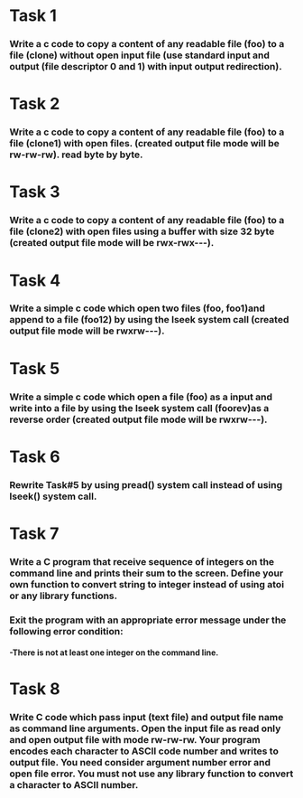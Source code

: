 # Task 1
### Write a c code to copy a content of any readable file (foo) to a file (clone) without open input file (use standard input and output (file descriptor 0 and 1) with input output redirection).
# Task 2
### Write a c code to copy a content of any readable file (foo) to a file (clone1) with open files. (created output file mode will be rw-rw-rw). read byte by byte.
# Task 3
### Write a c code to copy a content of any readable file (foo) to a file (clone2) with open files using a buffer with size 32 byte (created output file mode will be rwx-rwx---).
# Task 4
### Write a simple c code which open two files (foo, foo1)and append to a file (foo12) by using the lseek system call (created output file mode will be rwxrw---).
# Task 5
### Write a simple c code which open a file (foo) as a input and write into a file by using the lseek system call (foorev)as a reverse order (created output file mode will be rwxrw---).
# Task 6
### Rewrite Task#5 by using pread() system call instead of using lseek() system call.
# Task 7
### Write a C program that receive sequence of integers on the command line and prints their sum to the screen. Define your own function to convert string to integer instead of using atoi or any library functions. 
### Exit the program with an appropriate error message under the following error condition: 
#### -There is not at least one integer on the command line. 
# Task 8
### Write C code which pass input (text file) and output file name as command line arguments. Open the input file as read only and open output file with mode rw-rw-rw. Your program encodes each character to ASCII code number and writes to output file. You need consider argument number error and open file error. You must not use any library function to convert a character to ASCII number.
